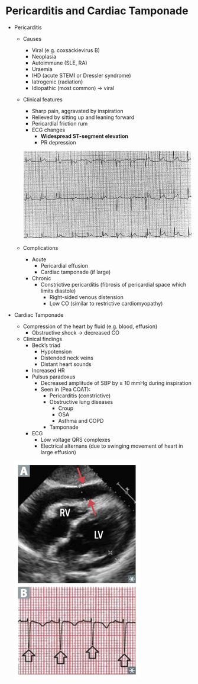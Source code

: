 # Pericarditis and Cardiac Tamponade

- Pericarditis
    - Causes
        - Viral (e.g. coxsackievirus B)
        - Neoplasia
        - Autoimmune (SLE, RA)
        - Uraemia
        - IHD (acute STEMI or Dressler syndrome)
        - Iatrogenic (radiation)
        - Idiopathic (most common) → viral
    - Clinical features
        - Sharp pain, aggravated by inspiration
        - Relieved by sitting up and leaning forward
        - Pericardial friction rum
        - ECG changes
            - **Widespread ST-segment elevation**
            - PR depression
        
        ![Untitled](Pericarditis%20and%20Cardiac%20Tamponade%201300acf2446a8182a73cdbeefe987b50/Untitled.png)
        
    - Complications
        - Acute
            - Pericardial effusion
            - Cardiac tamponade (if large)
        - Chronic
            - Constrictive pericarditis (fibrosis of pericardial space which limits diastole)
                - Right-sided venous distension
                - Low CO (similar to restrictive cardiomyopathy)
- Cardiac Tamponade
    - Compression of the heart by fluid (e.g. blood, effusion)
        - Obstructive shock → decreased CO
    - Clinical findings
        - Beck’s triad
            - Hypotension
            - Distended neck veins
            - Distant heart sounds
        - Increased HR
        - Pulsus paradoxus
            - Decreased amplitude of SBP by ≥ 10 mmHg during inspiration
            - Seen in (Pea COAT):
                - Pericarditis (constrictive)
                - Obstructive lung diseases
                    - Croup
                    - OSA
                    - Asthma and COPD
                - Tamponade
        - ECG
            - Low voltage QRS complexes
            - Electrical alternans (due to swinging movement of heart in large effusion)
    
    ![Screenshot 2023-10-26 at 6.11.41 pm.png](Pericarditis%20and%20Cardiac%20Tamponade%201300acf2446a8182a73cdbeefe987b50/Screenshot_2023-10-26_at_6.11.41_pm.png)